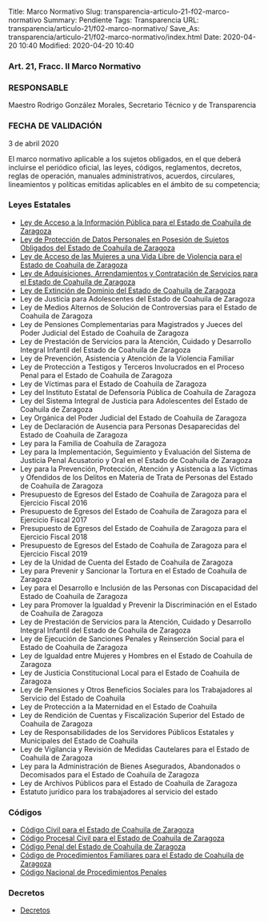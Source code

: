 Title: Marco Normativo
Slug: transparencia-articulo-21-f02-marco-normativo
Summary: Pendiente
Tags: Transparencia
URL: transparencia/articulo-21/f02-marco-normativo/
Save_As: transparencia/articulo-21/f02-marco-normativo/index.html
Date: 2020-04-20 10:40
Modified: 2020-04-20 10:40



### Art. 21, Fracc. II Marco Normativo

### RESPONSABLE

Maestro Rodrigo González Morales, Secretario Técnico y de Transparencia

### FECHA DE VALIDACIÓN

3 de abril 2020

El marco normativo aplicable a los sujetos obligados, en el que deberá incluirse el periódico oficial, las leyes, códigos, reglamentos, decretos, reglas de operación, manuales administrativos, acuerdos, circulares, lineamientos y políticas emitidas aplicables en el ámbito de su competencia;

### Leyes Estatales

* [Ley de Acceso a la Información Pública para el Estado de Coahuila de Zaragoza](http://congresocoahuila.gob.mx/transparencia/03/Leyes_Coahuila/coa205.pdf)
* [Ley de Protección de Datos Personales en Posesión de Sujetos Obligados del Estado de Coahuila de Zaragoza](http://congresocoahuila.gob.mx/transparencia/03/Leyes_Coahuila/coa251.pdf)
* [Ley de Acceso de las Mujeres a una Vida Libre de Violencia para el Estado de Coahuila de Zaragoza](http://congresocoahuila.gob.mx/transparencia/03/Leyes_Coahuila/coa158.pdf)
* [Ley de Adquisiciones, Arrendamientos y Contratación de Servicios para el Estado de Coahuila de Zaragoza](http://congresocoahuila.gob.mx/transparencia/03/Leyes_Coahuila/coa12.pdf)
* [Ley de Extinción de Dominio del Estado de Coahuila de Zaragoza](http://congresocoahuila.gob.mx/transparencia/03/Leyes_Coahuila/coa196.pdf)
* Ley de Justicia para Adolescentes del Estado de Coahuila de Zaragoza
* Ley de Medios Alternos de Solución de Controversias para el Estado de Coahuila de Zaragoza
* Ley de Pensiones Complementarias para Magistrados y Jueces del Poder Judicial del Estado de Coahuila de Zaragoza
* Ley de Prestación de Servicios para la Atención, Cuidado y Desarrollo Integral Infantil del Estado de Coahuila de Zaragoza
* Ley de Prevención, Asistencia y Atención de la Violencia Familiar
* Ley de Protección a Testigos y Terceros Involucrados en el Proceso Penal para el Estado de Coahuila de Zaragoza
* Ley de Víctimas para el Estado de Coahuila de Zaragoza
* Ley del Instituto Estatal de Defensoría Pública de Coahuila de Zaragoza
* Ley del Sistema Integral de Justicia para Adolescentes del Estado de Coahuila de Zaragoza
* Ley Orgánica del Poder Judicial del Estado de Coahuila de Zaragoza
* Ley de Declaración de Ausencia para Personas Desaparecidas del Estado de Coahuila de Zaragoza
* Ley para la Familia de Coahuila de Zaragoza
* Ley para la Implementación, Seguimiento y Evaluación del Sistema de Justicia Penal Acusatorio y Oral en el Estado de Coahuila de Zaragoza
* Ley para la Prevención, Protección, Atención y Asistencia a las Víctimas y Ofendidos de los Delitos en Materia de Trata de Personas del Estado de Coahuila de Zaragoza
* Presupuesto de Egresos del Estado de Coahuila de Zaragoza para el Ejercicio Fiscal 2016
* Presupuesto de Egresos del Estado de Coahuila de Zaragoza para el Ejercicio Fiscal 2017
* Presupuesto de Egresos del Estado de Coahuila de Zaragoza para el Ejercicio Fiscal 2018
* Presupuesto de Egresos del Estado de Coahuila de Zaragoza para el Ejercicio Fiscal 2019
* Ley de la Unidad de Cuenta del Estado de Coahuila de Zaragoza
* Ley para Prevenir y Sancionar la Tortura en el Estado de Coahuila de Zaragoza
* Ley para el Desarrollo e Inclusión de las Personas con Discapacidad del Estado de Coahuila de Zaragoza
* Ley para Promover la Igualdad y Prevenir la Discriminación en el Estado de Coahuila de Zaragoza
* Ley de Prestación de Servicios para la Atención, Cuidado y Desarrollo Integral Infantil del Estado de Coahuila de Zaragoza
* Ley de Ejecución de Sanciones Penales y Reinserción Social para el Estado de Coahuila de Zaragoza
* Ley de Igualdad entre Mujeres y Hombres en el Estado de Coahuila de Zaragoza
* Ley de Justicia Constitucional Local para el Estado de Coahuila de Zaragoza
* Ley de Pensiones y Otros Beneficios Sociales para los Trabajadores al Servicio del Estado de Coahuila
* Ley de Protección a la Maternidad en el Estado de Coahuila
* Ley de Rendición de Cuentas y Fiscalización Superior del Estado de Coahuila de Zaragoza
* Ley de Responsabilidades de los Servidores Públicos Estatales y Municipales del Estado de Coahuila
* Ley de Vigilancia y Revisión de Medidas Cautelares para el Estado de Coahuila de Zaragoza
* Ley para la Administración de Bienes Asegurados, Abandonados o Decomisados para el Estado de Coahuila de Zaragoza
* Ley de Archivos Públicos para el Estado de Coahuila de Zaragoza
* Estatuto jurídico para los trabajadores al servicio del estado

### Códigos

* [Código Civil para el Estado de Coahuila de Zaragoza](http://congresocoahuila.gob.mx/transparencia/03/Leyes_Coahuila/coa02.pdf)
* [Código Procesal Civil para el Estado de Coahuila de Zaragoza](http://congresocoahuila.gob.mx/transparencia/03/Leyes_Coahuila/coa03.pdf)
* [Código Penal del Estado de Coahuila de Zaragoza](http://congresocoahuila.gob.mx/transparencia/03/Leyes_Coahuila/coa08_Nuevo_Codigo.pdf)
* [Código de Procedimientos Familiares para el Estado de Coahuila de Zaragoza](http://congresocoahuila.gob.mx/transparencia/03/Leyes_Coahuila/coa234.pdf)
* [Código Nacional de Procedimientos Penales](http://www.diputados.gob.mx/LeyesBiblio/pdf/CNPP_081119.pdf)

### Decretos

* [Decretos](http://periodico.sfpcoahuila.gob.mx/ArchivosPO/104-SS-28-DIC-2018.PDF)

